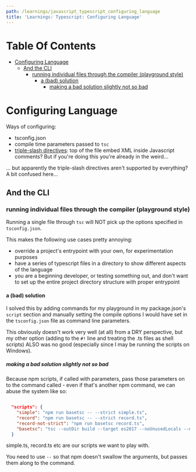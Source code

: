 ```yaml
---
path: /learnings/javascript_typescript_configuring_language
title: 'Learnings: Typescript: Configuring Language'
---
```

# Table Of Contents

<!-- toc -->

- [Configuring Language](#configuring-language)
  * [And the CLI](#and-the-cli)
    + [running individual files through the compiler (playground style)](#running-individual-files-through-the-compiler-playground-style)
      - [a (bad) solution](#a-bad-solution)
        * [making a bad solution slightly not so bad](#making-a-bad-solution-slightly-not-so-bad)

<!-- tocstop -->

# Configuring Language

Ways of configuring:

  * tsconfig.json
  * compile time parameters passed to `tsc`
  * [triple-slash directives](https://www.typescriptlang.org/docs/handbook/triple-slash-directives.html): top of the file embed XML inside Javascript comments? But if you're doing this you're already in the weird...

... but apparently the triple-slash directives aren't supported by everything? A bit confused here...

## And the CLI

### running individual files through the compiler (playground style)

Running a single file through `tsc` will NOT pick up the options specified in `tsconfig.json`.

This makes the following use cases pretty annoying:

  * override a project's entrypoint with your own, for experimentation purposes
  * have a series of typescript files in a directory to show different aspects of the language
  * you are a beginning developer, or testing something out, and don't want to set up the entire project directory structure with proper entrypoint

#### a (bad) solution

I solved this by adding commands for my playground in my package.json's `script` section and manually setting the compile options I would have set in the `tsconfig.json` file as command line parameters.

This obviously doesn't work very well (at all) from a DRY perspective, but my other option (adding to the `#!` line and treating the .ts files as shell scripts) ALSO was no good (especially since I may be running the scripts on Windows).

##### making a bad solution slightly not so bad

Because npm scripts, if called with parameters, pass those parameters on to the command called - even if that's another npm command, we can abuse the system like so:

```json

  "scripts": {
    "simple": "npm run basetsc -- --strict simple.ts",
    "record": "npm run basetsc -- --strict record.ts",
    "record-not-strict": "npm run basetsc record.ts",
    "basetsc": "tsc --outDir build --target es2017 --noUnusedLocals --noUnusedParameters --noImplicitReturns"
  }
```

simple.ts, record.ts etc are our scripts we want to play with.

You need to use `--` so that npm doesn't swallow the arguments, but passes them along to the command.



